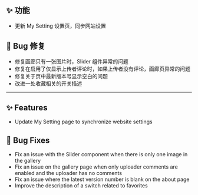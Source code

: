 ## ✨ 功能

- 更新 My Setting 设置页，同步网站设置

## 🐞 Bug 修复

- 修复画廊只有一张图片时，Slider 组件异常的问题
- 修复在启用了仅显示上传者评论时，如果上传者没有评论，画廊页异常的问题
- 修复关于页中最新版本号显示空白的问题
- 改进一处收藏相关的开关描述

---

## ✨ Features

- Update My Setting page to synchronize website settings

## 🐞 Bug Fixes

- Fix an issue with the Slider component when there is only one image in the gallery
- Fix an issue on the gallery page when only uploader comments are enabled and the uploader has no comments
- Fix an issue where the latest version number is blank on the about page
- Improve the description of a switch related to favorites